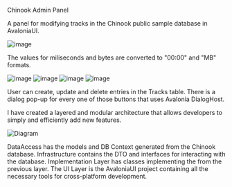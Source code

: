 Chinook Admin Panel

A panel for modifying tracks in the Chinook public sample database in AvaloniaUI.

![image](https://github.com/user-attachments/assets/968edf6d-8f02-45f1-a041-ba7096267351)

The values for miliseconds and bytes are converted to "00:00" and "MB" formats.

![image](https://github.com/user-attachments/assets/3a173437-ec97-4e69-ac95-0b6a4df19e8f)
![image](https://github.com/user-attachments/assets/f07f8c9d-8653-43a2-a38c-3df6eafd005e)
![image](https://github.com/user-attachments/assets/225f74fd-ff9b-4ff4-b901-68590961a8fd)
![image](https://github.com/user-attachments/assets/09fe79dd-e409-4854-9a92-d6fb58670a8d)

User can create, update and delete entries in the Tracks table.
There is a dialog pop-up for every one of those buttons that uses Avalonia DialogHost.

I have created a layered and modular architecture that allows developers to simply and efficiently add new features.

![Diagram](https://github.com/user-attachments/assets/e7ece9bf-faa8-4e3d-af2e-4793c4806031)

DataAccess has the models and DB Context generated from the Chinook database.
Infrastructure contains the DTO and interfaces for interacting with the database.
Implementation Layer has classes implementing the from the previous layer.
The UI Layer is the AvaloniaUI project containing all the necessary tools for cross-platform development.

